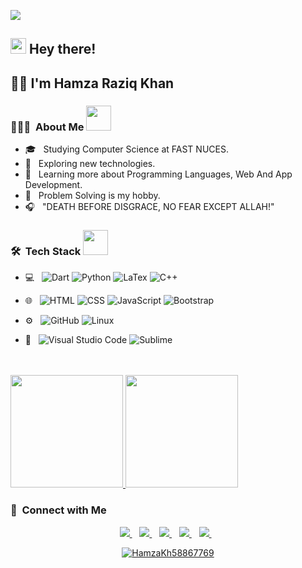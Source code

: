 ![](https://komarev.com/ghpvc/?username=RealHamzaKhan&color=dc143c)

<h2> <img src="https://media.giphy.com/media/hvRJCLFzcasrR4ia7z/giphy.gif" width="25px"> Hey there!</h2>

<h2> 💁‍♂️ I'm Hamza Raziq Khan </h2>

<h3> 👨🏻‍💻 &nbsp;About Me <img src="https://media.giphy.com/media/2rAF2FUn94dIlljSms/giphy.gif" width="40"></h3>

- 🎓 &nbsp; Studying Computer Science at FAST NUCES.
- 🤔 &nbsp; Exploring new technologies.
- 🌱 &nbsp; Learning more about Programming Languages, Web And App Development.
- 🥋 &nbsp; Problem Solving is my hobby.
- 🎧 &nbsp; "DEATH BEFORE DISGRACE, NO FEAR EXCEPT ALLAH!"

<h3> 🛠 &nbsp;Tech Stack <img src="https://media.giphy.com/media/WUlplcMpOCEmTGBtBW/giphy.gif" width="40"></h3>

- 💻 &nbsp;
  ![Dart](https://user-images.githubusercontent.com/96855608/194861738-a584d702-ed1f-4e4b-ba5a-6a843e236e8f.png)
  ![Python](https://img.shields.io/badge/-Python-333333?style=flat&logo=python)
  ![LaTex](https://img.shields.io/badge/-LaTex-333333?style=flat&logo=LaTex)
  ![C++](https://img.shields.io/badge/-c++-black?logo=c%2B%2B&style=social)

- 🌐 &nbsp;
  ![HTML](https://img.shields.io/badge/-HTML-333333?style=flat&logo=HTML5)
  ![CSS](https://img.shields.io/badge/-CSS-333333?style=flat&logo=CSS3&logoColor=1572B6)
  ![JavaScript](https://img.shields.io/badge/-JavaScript-333333?style=flat&logo=javascript)
  ![Bootstrap](https://img.shields.io/badge/-Bootstrap-333333?style=flat&logo=bootstrap&logoColor=563D7C)

- ⚙️ &nbsp;
  ![GitHub](https://img.shields.io/badge/-GitHub-333333?style=flat&logo=github)
  ![Linux](https://img.shields.io/badge/-linux-333333?style=flat&logo=linux)
  
- 🔧 &nbsp;
  ![Visual Studio Code](https://img.shields.io/badge/-Visual%20Studio%20Code-333333?style=flat&logo=visual-studio-code&logoColor=007ACC)
  ![Sublime](https://img.shields.io/badge/-Sublime-333333?style=flat&logo=eclipse-ide&logoColor=2C2255)

<br/>
<br>
<a href="https://github.com/RealHamzaKhan">
  <img height="180em" src="https://github-readme-stats.vercel.app/api?username=RealHamzaKhan&theme=buefy&show_icons=true" />
  <img height="180em" src="https://github-readme-stats.vercel.app/api/top-langs/?username=RealHamzaKhan&theme=buefy&layout=compact" />
</a>

<br/>
<h3> 🤝 &nbsp;Connect with Me </h3>

<p align='center'>
  
  <a href="https://api.whatsapp.com/send?phone=923329541219">
    <img src="https://img.shields.io/badge/WHATSAPP-%2325D366.svg?&style=for-the-badge&logo=whatsapp&logoColor=white" />    
  </a>&nbsp;&nbsp;
  <a href="https://www.linkedin.com/in/hamza-raziq-khan-423137208/">
    <img src="https://img.shields.io/badge/linkedin-%230077B5.svg?&style=for-the-badge&logo=linkedin&logoColor=white" />
  </a>&nbsp;&nbsp;
  <a href="https://www.instagram.com/hamza_kingdom/">
    <img src="https://img.shields.io/badge/instagram-%23E4405F.svg?&style=for-the-badge&logo=instagram&logoColor=white" />        
  </a>&nbsp;&nbsp;
  <a href="https://twitter.com/HamzaKh58867769">
    <img src="https://img.shields.io/badge/Twitter-1DA1F2?style=for-the-badge&logo=twitter&logoColor=white" />        
  </a>&nbsp;&nbsp;
  <a href="mailto:zeeshankhan6669@gmail.com">
    <img src="https://img.shields.io/badge/Gmail-D14836?style=for-the-badge&logo=gmail&logoColor=white" />        
  </a>&nbsp;&nbsp;
</p>
  <p align="center"> <a href="https://twitter.com/HamzaKh58867769" target="blank"><img src="https://img.shields.io/twitter/follow/HamzaKh58867769? logo=twitter&style=for-the-badge" alt="HamzaKh58867769" /></a><p align="center"></p>
</p>
